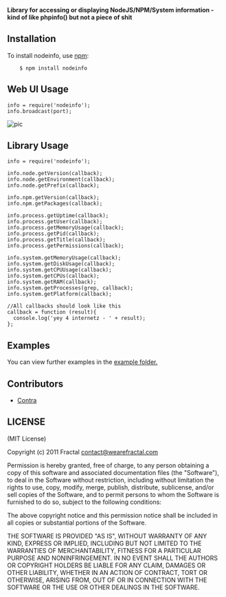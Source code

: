 **Library for accessing or displaying NodeJS/NPM/System information - kind of like phpinfo() but not a piece of shit**


## Installation
    
To install nodeinfo, use [npm](http://github.com/isaacs/npm):

        $ npm install nodeinfo

## Web UI Usage

```
info = require('nodeinfo');
info.broadcast(port);
```

![pic](http://26.media.tumblr.com/tumblr_lrwcd4yKB61qgzcieo1_500.jpg)

## Library Usage

```
info = require('nodeinfo');

info.node.getVersion(callback);
info.node.getEnvironment(callback);
info.node.getPrefix(callback);

info.npm.getVersion(callback);
info.npm.getPackages(callback);

info.process.getUptime(callback);
info.process.getUser(callback);
info.process.getMemoryUsage(callback);
info.process.getPid(callback);
info.process.getTitle(callback);
info.process.getPermissions(callback);

info.system.getMemoryUsage(callback);
info.system.getDiskUsage(callback);
info.system.getCPUUsage(callback);
info.system.getCPUs(callback);
info.system.getRAM(callback);
info.system.getProcesses(grep, callback);
info.system.getPlatform(callback);

//All callbacks should look like this
callback = function (result){
  console.log('yey 4 internetz - ' + result);
};
```

## Examples

You can view further examples in the [example folder.](https://github.com/wearefractal/nodeinfo/tree/master/examples)

## Contributors

- [Contra](https://github.com/Contra)

## LICENSE

(MIT License)

Copyright (c) 2011 Fractal <contact@wearefractal.com>

Permission is hereby granted, free of charge, to any person obtaining
a copy of this software and associated documentation files (the
"Software"), to deal in the Software without restriction, including
without limitation the rights to use, copy, modify, merge, publish,
distribute, sublicense, and/or sell copies of the Software, and to
permit persons to whom the Software is furnished to do so, subject to
the following conditions:

The above copyright notice and this permission notice shall be
included in all copies or substantial portions of the Software.

THE SOFTWARE IS PROVIDED "AS IS", WITHOUT WARRANTY OF ANY KIND,
EXPRESS OR IMPLIED, INCLUDING BUT NOT LIMITED TO THE WARRANTIES OF
MERCHANTABILITY, FITNESS FOR A PARTICULAR PURPOSE AND
NONINFRINGEMENT. IN NO EVENT SHALL THE AUTHORS OR COPYRIGHT HOLDERS BE
LIABLE FOR ANY CLAIM, DAMAGES OR OTHER LIABILITY, WHETHER IN AN ACTION
OF CONTRACT, TORT OR OTHERWISE, ARISING FROM, OUT OF OR IN CONNECTION
WITH THE SOFTWARE OR THE USE OR OTHER DEALINGS IN THE SOFTWARE.
